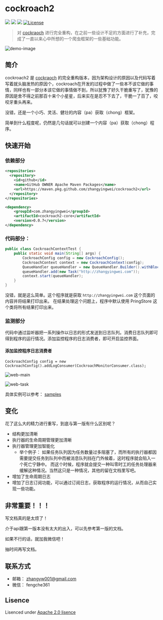 # cockroach2

[![](https://travis-ci.org/zhangyingwei/cockroach2.svg?branch=master)](https://travis-ci.org/zhangyingwei/cockroach2)
[![](https://img.shields.io/badge/language-java-orange.svg)]()
[![](https://img.shields.io/badge/jdk-1.8-green.svg)]()
[![License](http://img.shields.io/:license-apache-blue.svg)](http://www.apache.org/licenses/LICENSE-2.0.html)

> 对 [cockraoch](https://github.com/zhangyingwei/cockroach) 进行完全重构，在之前一些设计不足的方面进行了补充，完成了一直以来心中所想的一个爬虫框架的一些基础功能。

![demo-image](docs/images/cockroach-demo.png)


## 简介

cockroach2 是 [cockraoch](https://github.com/zhangyingwei/cockroach) 的完全重构版本，因为架构设计的原因以及代码写着写着就头脑发热的原因个，cockroach在开发的过程中做了一些本不该它做的事情，同样也有一部分本该它做的事情做不到，所以犹豫了好久干脆重写了，犹豫的原因是舍不得之前那百十来个小星星，后来实在是忍不下去了，干脆一了百了，咬咬牙重头再来。

没错，还是一个小巧、灵活、健壮的内容（pa）获取（chong）框架。

简单到什么程度呢，仍然是几句话就可以创建一个内容（pa）获取（chong）程序。

## 快速开始

### 依赖部分

```xml
<repositories>
  <repository>
    <id>github</id>
    <name>GitHub OWNER Apache Maven Packages</name>
    <url>https://maven.pkg.github.com/zhangyingwei/cockroach2</url>
  </repository>
</repositories>
```

```xml
<dependency>
    <groupId>com.zhangyingwei</groupId>
    <artifactId>cockroach2-core</artifactId>
    <version>0.0.7</version>
</dependency>
```

### 代码部分：

```java
public class CockroachContextTest {
    public static void main(String[] args) {
        CockroachConfig config = new CockroachConfig();
        CockroachContext context = new CockroachContext(config);
        QueueHandler queueHandler = new QueueHandler.Builder().withBlock(false).build();
        queueHandler.add(new Task("http://zhangyingwei.com"));
        context.start(queueHandler);
    }
}
```

没错，就是这么简单。这个程序就是获取 `http://zhangyingwei.com` 这个页面的内容并将结果打印出来。
在结果处理这个问题上，程序中默认使用 PringStore 这个类将所有结果打印出来。

### 监测部分

代码中通过监听器把一系列操作以日志的形式发送到日志队列。消费日志队列即可得到程序的运行情况。添加监控程序的日志消费者，即可开启监控界面。

#### 添加监控程序日志消费者

```text
CockroachConfig config = new CockroachConfig().addLogConsumer(CockroachMonitorConsumer.class);
```

![web-main](docs/images/main.png)

![web-task](docs/images/task.png)

具体实例可以参考： [samples](cockroach2-samples/src/main/java/com/zhangyingwei/cockroach2/samples)

## 变化

花了这么大的精力进行重写，到底与第一版有什么区别呢？

* 结构更加清晰
* 执行器的生命周期管理更加清晰
* 执行器管理更加智能化
    * 举个例子： 如果任务队列因为任务数量过多阻塞了，而所有的执行器都因需要提交任务到队列中而被消息队列挡在门外候着，这时程序就会陷入一个死亡宁静中。 而这个时候，程序就会提交一种叫零时工的任务处理器来缓解这种情况。当然这只是一种情况，其他的留在文档里写吧。
* 增加了生命周期日志
* 增加了日志订阅功能，可以通过订阅日志，获取程序的运行情况，从而自己实现一些功能。

## 非常重要！！！

写文档真的是太烦了！

介于api跟第一版本没有太大的出入，可以先参考第一版的文档。

如果不行的话，就加我微信吧！

抽时间再写文档。

## 联系方式
* 邮箱： zhangyw001@gmail.com
* 微信： fengche361

## Lisence

Lisenced under [Apache 2.0 lisence](./LICENSE)
